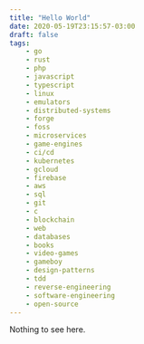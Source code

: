 ```yaml
---
title: "Hello World"
date: 2020-05-19T23:15:57-03:00
draft: false
tags: 
    - go
    - rust
    - php
    - javascript
    - typescript
    - linux
    - emulators
    - distributed-systems
    - forge
    - foss
    - microservices
    - game-engines
    - ci/cd
    - kubernetes
    - gcloud
    - firebase
    - aws
    - sql
    - git
    - c
    - blockchain
    - web
    - databases
    - books
    - video-games
    - gameboy
    - design-patterns
    - tdd
    - reverse-engineering
    - software-engineering
    - open-source
---
```


Nothing to see here.